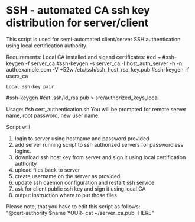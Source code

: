 # SSH - automated CA ssh key distribution for server/client
This script is used for semi-automated client/server SSH authentication using local certification authority.

Requirements:
	Local CA installed and sigend certificates:
#cd ~
#ssh-keygen -f server_ca
#ssh-keygen -s server_ca -I host_auth_server -h -n auth.example.com -V +52w /etc/ssh/ssh_host_rsa_key.pub
#ssh-keygen -f users_ca

	Local ssh-key pair
#ssh-keygen
#cat .ssh/id_rsa.pub > src/authorized_keys_local
 
Usage:
#sh cert_authentication.sh
You will be prompted for remote server name, root password, new user name.

Script will 
1. login to server using hostname and password provided 
2. add server running script to ssh authorized servers for passwordless logins.
3. download ssh host key from server and sign it using local certification authority
4. upload files back to server
5. create username on the server as provided
6. update ssh daemon configuration and restart ssh service
7. ask for client public ssh key and sign it using local CA
8. output instruction where to put those files

Please note, that you have to edit this script as follows:  
"@cert-authority $name YOUR- cat ~/server_ca.pub -HERE"
 